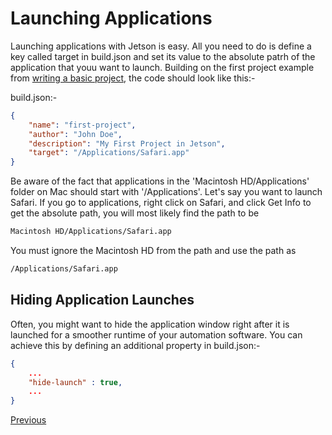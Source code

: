 # Launching Applications

Launching applications with Jetson is easy. All you need to do is define a key called target in build.json and set its value to the absolute patrh of the application that youu want to launch. Building on the first project example from [writing a basic project](start-project.md), the code should look like this:-

build.json:-
```json
{
    "name": "first-project",
    "author": "John Doe",
    "description": "My First Project in Jetson",
    "target": "/Applications/Safari.app"
}
```

Be aware of the fact that applications in the 'Macintosh HD/Applications' folder on Mac should start with '/Applications'. Let's say you want to launch Safari. If you go to applications, right click on Safari, and click Get Info to get the absolute path, you will most likely find the path to be
```bash
Macintosh HD/Applications/Safari.app
```

You must ignore the Macintosh HD from the path and use the path as
```bash
/Applications/Safari.app
```

## Hiding Application Launches

Often, you might want to hide the application window right after it is launched for a smoother runtime of your automation software. You can achieve this by defining an additional property in build.json:-

```json
{
    ...
    "hide-launch" : true,
    ...
}
```

[Previous](start-project.md)